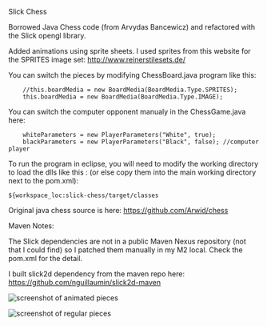Slick Chess

Borrowed Java Chess code (from Arvydas Bancewicz) and refactored with the Slick opengl library.

Added animations using sprite sheets.
I used sprites from this website for the SPRITES image set: http://www.reinerstilesets.de/

You can switch the pieces by modifying ChessBoard.java program like this:

		//this.boardMedia = new BoardMedia(BoardMedia.Type.SPRITES);
		this.boardMedia = new BoardMedia(BoardMedia.Type.IMAGE);
		
You can switch the computer opponent manualy in the ChessGame.java here:

		whiteParameters = new PlayerParameters("White", true);
		blackParameters = new PlayerParameters("Black", false); //computer player
		
To run the program in eclipse, you will need to modify the working directory to load the dlls like this :
(or else copy them into the main working directory next to the pom.xml):

	${workspace_loc:slick-chess/target/classes
		
Original java chess source is here:
https://github.com/Arwid/chess

Maven Notes:

The Slick dependencies are not in a public Maven Nexus repository (not that I could find) so I patched them manually in my M2 local.
Check the pom.xml for the detail. 

I built slick2d dependency from the maven repo here:
https://github.com/nguillaumin/slick2d-maven

![screenshot of animated pieces](https://raw.github.com/pantinor/slick-chess/master/chess2.png)

![screenshot of regular pieces](https://raw.github.com/pantinor/slick-chess/master/chess1.png)








